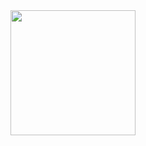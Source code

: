 
<img src="https://user-images.githubusercontent.com/28218106/175168962-343a2212-fc3c-4de0-b5ad-82e81fca95d4.gif" width="200" height="200"/>


<!---
kiranHR/kiranHR is a ✨ special ✨ repository because its `README.md` (this file) appears on your GitHub profile.
You can click the Preview link to take a look at your changes.
--->
